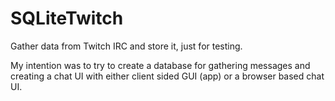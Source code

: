 # SQLiteTwitch
Gather data from Twitch IRC and store it, just for testing.


My intention was to try to create a database for gathering messages and creating a chat UI with either client sided GUI (app) or a browser based chat UI.
